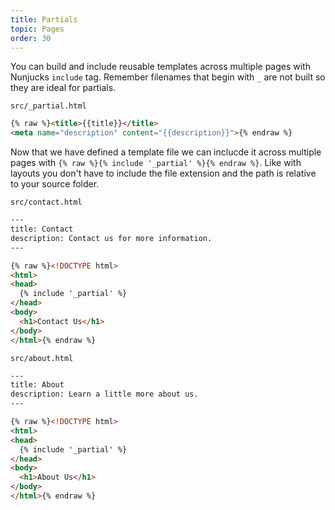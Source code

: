 ```yaml
---
title: Partials
topic: Pages
order: 30
---
```



You can build and include reusable templates across multiple pages with Nunjucks `include` tag. Remember filenames that begin with `_` are not built so they are ideal for partials.

<code class="filename">src/_partial.html</code>

```html
{% raw %}<title>{{title}}</title>
<meta name="description" content="{{description}}">{% endraw %}
```

Now that we have defined a template file we can inclucde it across multiple pages with `{% raw %}{% include '_partial' %}{% endraw %}`. Like with layouts you don't have to include the file extension and the path is relative to your source folder.

<code class="filename">src/contact.html</code>

```html
---
title: Contact
description: Contact us for more information.
---

{% raw %}<!DOCTYPE html>
<html>
<head>
  {% include '_partial' %}
</head>
<body>
  <h1>Contact Us</h1>
</body>
</html>{% endraw %}
```

<code class="filename">src/about.html</code>

```html
---
title: About
description: Learn a little more about us.
---

{% raw %}<!DOCTYPE html>
<html>
<head>
  {% include '_partial' %}
</head>
<body>
  <h1>About Us</h1>
</body>
</html>{% endraw %}
```

